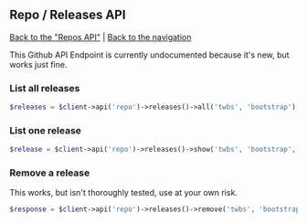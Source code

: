 ## Repo / Releases API
[Back to the "Repos API"](../repos.md) | [Back to the navigation](../index.md)

This Github API Endpoint is currently undocumented because it's new, but works just fine.


### List all releases

```php
$releases = $client->api('repo')->releases()->all('twbs', 'bootstrap');
```

### List one release

```php
$release = $client->api('repo')->releases()->show('twbs', 'bootstrap', $id);
```

### Remove a release

This works, but isn't thoroughly tested, use at your own risk.

```php
$response = $client->api('repo')->releases()->remove('twbs', 'bootstrap', $id);
```
